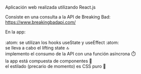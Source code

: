 Aplicación web realizada utilizando React.js

Consiste en una consulta a la API de Breaking Bad: https://www.breakingbadapi.com/

En la app:<br> 
  <br>:atom: se utilizan los hooks useState y useEffect :atom:<br>
  se lleva a cabo el lifting state 🔝<br> 
  implemento el consumo de la API con una función asíncrona ⏱️<br>
  la app está compuesta de componentes 🧰<br>
  el estilado (precario de momento) es CSS puro 🎨<br>

